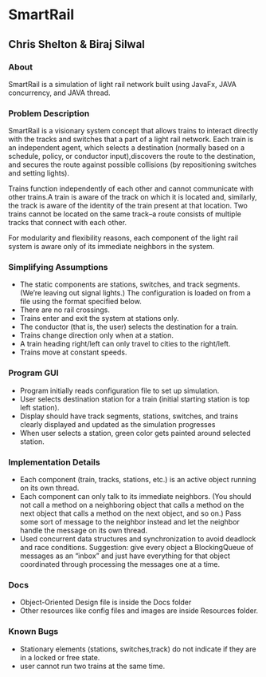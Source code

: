 # SmartRail

## Chris Shelton & Biraj Silwal

### About
SmartRail is a simulation of light rail network built using JavaFx, JAVA concurrency, and JAVA thread.

### Problem Description

SmartRail  is  a  visionary  system  concept  that  allows  trains  to interact  directly  with  the tracks and switches that a part of a light rail network. 
Each train is an independent agent, which selects a destination (normally based on a schedule, policy, or conductor input),discovers the route to the destination, and secures the route against possible collisions (by repositioning  switches  and  setting  lights). 
 
Trains function independently of each other and cannot communicate with other trains.A train is aware of the track on which it is located and, similarly, the track is aware of the identity  of  the  train  present  at  that  location.   Two  trains  cannot  be  located  on  the  same track–a route consists of multiple tracks that connect with each other.

For modularity and flexibility reasons, each component of the light rail system is aware only of its immediate neighbors in the system.

### Simplifying Assumptions

* The static components are stations, switches, and track segments. (We’re leaving out signal lights.) The configuration is loaded on from a file using the format specified below.
* There are no rail crossings.
* Trains enter and exit the system at stations only.
* The conductor (that is, the user) selects the destination for a train.
* Trains change direction only when at a station.
* A train heading right/left can only travel to cities to the right/left.
* Trains move at constant speeds.

### Program GUI

* Program initially reads configuration file to set up simulation. 
* User selects destination station for a train (initial starting station is top left station).
* Display  should  have  track  segments,  stations,  switches,  and  trains  clearly  displayed and  updated  as  the  simulation  progresses
* When user selects a station, green color gets painted around selected station. 

### Implementation Details

* Each component (train, tracks, stations, etc.)  is an active object running on its own thread.
* Each  component can only talk to its immediate neighbors. (You  should not call a method on a neighboring object that calls a method on the next object that calls a method on the next object,  and so on.)  Pass some sort of message to the neighbor instead and let the neighbor handle the message on its own thread.
* Used concurrent data structures and synchronization to avoid deadlock and race conditions.  Suggestion:  give every object a BlockingQueue of messages as an “inbox” and just have everything for that object coordinated through processing the messages one at a time.

### Docs

* Object-Oriented Design file is inside the Docs folder
* Other resources like config files and images are inside Resources folder.

### Known Bugs

* Stationary elements (stations, switches,track) do not indicate if they are in a locked or free state.
* user cannot run two trains at the same time. 



